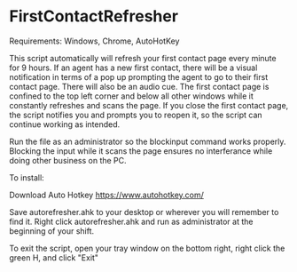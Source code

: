 # FirstContactRefresher

Requirements:
Windows,
Chrome,
AutoHotKey

This script automatically will refresh your first contact page every minute for 9 hours. 
If an agent has a new first contact, there will be a visual notification in terms of a pop up prompting the agent to go to their first contact page. There will also be an audio cue.
The first contact page is confined to the top left corner and below all other windows while it constantly refreshes and scans the page. If you close the first contact page, the script notifies you and prompts you to reopen it, so the script can continue working as intended.

Run the file as an administrator so the blockinput command works properly. Blocking the input while it scans the page ensures no interferance while doing other business on the PC.


To install: 

Download Auto Hotkey https://www.autohotkey.com/

Save autorefresher.ahk to your desktop or wherever you will remember to find it. 
Right click autorefresher.ahk and run as administrator at the beginning of your shift.

To exit the script, open your tray window on the bottom right, right click the green H, and click "Exit"
